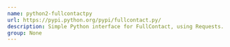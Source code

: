 ```yaml
---
name: python2-fullcontactpy
url: https://pypi.python.org/pypi/fullcontact.py/
description: Simple Python interface for FullContact, using Requests.
group: None
---
```


